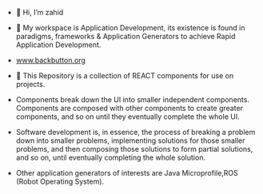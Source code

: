 - 👋 Hi, I’m zahid
- 👀 My workspace is Application Development, its existence is found in paradigms, frameworks & Application Generators to achieve Rapid Application Development. 
-  www.backbutton.org 
- 🌱 This Repository is a collection of REACT components for use on projects.

- Components break down the UI into smaller independent components. Components are composed with other components to create greater components, and so on until they eventually complete the whole UI.

- Software development is, in essence, the process of breaking a problem down into smaller problems, implementing solutions for those smaller problems, and then composing those solutions to form partial solutions, and so on, until eventually completing the whole solution.
-  Other application generators of interests are Java Microprofile,ROS (Robot Operating System). 
<!---
zahidr/zahidr is a ✨ special ✨ repository because its `README.md` (this file) appears on your GitHub profile.
You can click the Preview link to take a look at your changes.
--->
